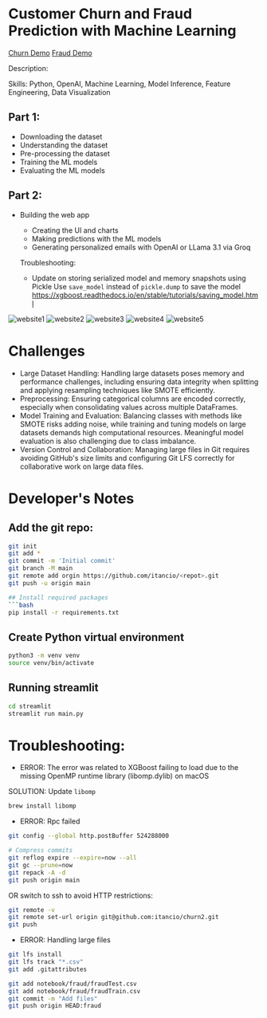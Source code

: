 # Customer Churn and Fraud Prediction with Machine Learning

[Churn Demo](https://youtu.be/Mz1d4B9IB4Y)
[Fraud Demo](https://youtu.be/DX_nzzaNykM)

Description:


Skills: Python, OpenAI, Machine Learning, Model Inference, Feature Engineering, Data Visualization

## Part 1:
* Downloading the dataset
* Understanding the dataset
* Pre-processing the dataset
* Training the ML models
* Evaluating the ML models


## Part 2:
* Building the web app
    * Creating the UI and charts
    * Making predictions with the ML models
    * Generating personalized emails with OpenAI or LLama 3.1 via Groq


    Troubleshooting:
    * Update on storing serialized model and memory snapshots using Pickle
    Use `save_model` instead of `pickle.dump` to save the model
    https://xgboost.readthedocs.io/en/stable/tutorials/saving_model.html


![website1](public/assets/website1.png)
![website2](public/assets/website2.png)
![website3](public/assets/website3.png)
![website4](public/assets/website4.png)
![website5](public/assets/website5.png)

# Challenges
* Large Dataset Handling: Handling large datasets poses memory and performance challenges, including ensuring data integrity when splitting and applying resampling techniques like SMOTE efficiently.
* Preprocessing: Ensuring categorical columns are encoded correctly, especially when consolidating values across multiple DataFrames.
* Model Training and Evaluation: Balancing classes with methods like SMOTE risks adding noise, while training and tuning models on large datasets demands high computational resources. Meaningful model evaluation is also challenging due to class imbalance.
* Version Control and Collaboration: Managing large files in Git requires avoiding GitHub's size limits and configuring Git LFS correctly for collaborative work on large data files.

# Developer's Notes
## Add the git repo:
```bash
git init
git add *
git commit -m 'Initial commit'
git branch -M main
git remote add orgin https://github.com/itancio/<repot>.git
git push -u origin main

## Install required packages
```bash
pip install -r requirements.txt
```

## Create Python virtual environment
```bash
python3 -m venv venv
source venv/bin/activate
```

## Running streamlit
```bash
cd streamlit
streamlit run main.py
```


# Troubleshooting:
* ERROR: The error was related to XGBoost failing to load due to the missing OpenMP runtime library (libomp.dylib) on macOS

SOLUTION: Update ```libomp```
```bash
brew install libomp
```

* ERROR: Rpc failed
```bash
git config --global http.postBuffer 524288000

# Compress commits
git reflog expire --expire=now --all
git gc --prune=now
git repack -A -d
git push origin main
```

OR switch to ssh to avoid HTTP restrictions:

```bash
git remote -v
git remote set-url origin git@github.com:itancio/churn2.git
git push
```

* ERROR: Handling large files
```bash
git lfs install
git lfs track "*.csv"
git add .gitattributes

git add notebook/fraud/fraudTest.csv
git add notebook/fraud/fraudTrain.csv
git commit -m "Add files"
git push origin HEAD:fraud
```